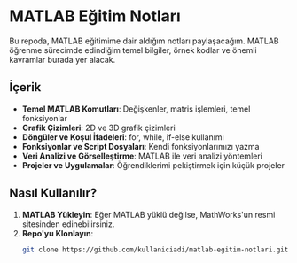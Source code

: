 # MATLAB Eğitim Notları

Bu repoda, MATLAB eğitimime dair aldığım notları paylaşacağım. MATLAB öğrenme sürecimde edindiğim temel bilgiler, örnek kodlar ve önemli kavramlar burada yer alacak.

## İçerik

- **Temel MATLAB Komutları**: Değişkenler, matris işlemleri, temel fonksiyonlar
- **Grafik Çizimleri**: 2D ve 3D grafik çizimleri
- **Döngüler ve Koşul İfadeleri**: for, while, if-else kullanımı
- **Fonksiyonlar ve Script Dosyaları**: Kendi fonksiyonlarımızı yazma
- **Veri Analizi ve Görselleştirme**: MATLAB ile veri analizi yöntemleri
- **Projeler ve Uygulamalar**: Öğrendiklerimi pekiştirmek için küçük projeler

## Nasıl Kullanılır?

1. **MATLAB Yükleyin**: Eğer MATLAB yüklü değilse, MathWorks'un resmi sitesinden edinebilirsiniz.
2. **Repo'yu Klonlayın**:  
   ```bash
   git clone https://github.com/kullaniciadi/matlab-egitim-notlari.git
